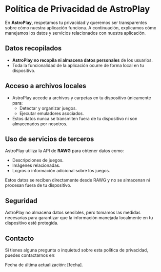 
# Política de Privacidad de AstroPlay

En **AstroPlay**, respetamos tu privacidad y queremos ser transparentes sobre cómo nuestra aplicación funciona. A continuación, explicamos cómo manejamos los datos y servicios relacionados con nuestra aplicación.

## Datos recopilados
- **AstroPlay no recopila ni almacena datos personales** de los usuarios. 
- Toda la funcionalidad de la aplicación ocurre de forma local en tu dispositivo.

## Acceso a archivos locales
- AstroPlay accede a archivos y carpetas en tu dispositivo únicamente para:
  - Detectar y organizar juegos.
  - Ejecutar emuladores asociados.
- Estos datos nunca se transmiten fuera de tu dispositivo ni son almacenados por nosotros.

## Uso de servicios de terceros
AstroPlay utiliza la API de **RAWG** para obtener datos como:
- Descripciones de juegos.
- Imágenes relacionadas.
- Logros o información adicional sobre los juegos.

Estos datos se reciben directamente desde RAWG y no se almacenan ni procesan fuera de tu dispositivo.

## Seguridad
AstroPlay no almacena datos sensibles, pero tomamos las medidas necesarias para garantizar que la información manejada localmente en tu dispositivo esté protegida.

## Contacto
Si tienes alguna pregunta o inquietud sobre esta política de privacidad, puedes contactarnos en:  


Fecha de última actualización: [fecha].
